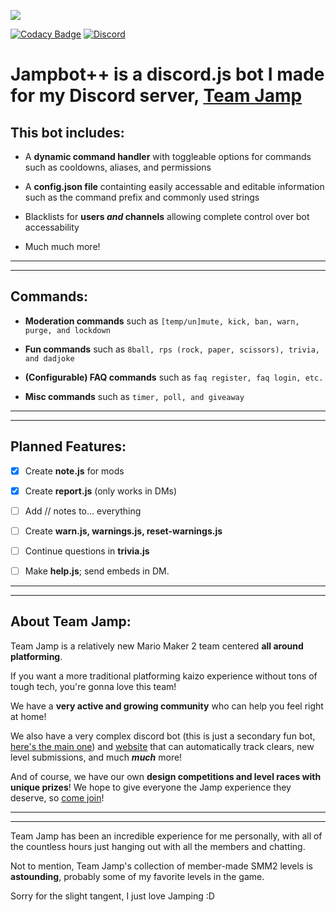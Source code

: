 ![](https://media.discordapp.net/attachments/722174152357707776/724385495378821170/20200416_063556_0000.png?width=1023&height=256)

[![Codacy Badge](https://app.codacy.com/project/badge/Grade/d076614b5b064326bea01d528c504766)](https://www.codacy.com?utm_source=github.com&utm_medium=referral&utm_content=Lioness100/Jampbot-VS-Code&utm_campaign=Badge_Grade)
[![Discord](https://img.shields.io/discord/699220238801174558.svg?label=&logo=discord&logoColor=ffffff&color=7389D8&labelColor=6A7EC2)](https://discord.gg/STbuRN)

# Jampbot++ is a discord.js bot I made for my Discord server, [Team Jamp](https://discord.gg/STbuRN)

## This bot includes:

- A **dynamic command handler** with toggleable options for commands such as cooldowns, aliases, and permissions

- A **config.json file** containting easily accessable and editable information such as the command prefix and commonly used strings

- Blacklists for **users _and_ channels** allowing complete control over bot accessability

- Much much more!

---

---

## Commands:

- **Moderation commands** such as `[temp/un]mute, kick, ban, warn, purge, and lockdown`

- **Fun commands** such as `8ball, rps (rock, paper, scissors), trivia, and dadjoke`

- **(Configurable) FAQ commands** such as `faq register, faq login, etc.`

- **Misc commands** such as `timer, poll, and giveaway`

---

---

## Planned Features:

- [x] Create **note.js** for mods

- [x] Create **report.js** (only works in DMs)

- [ ] Add // notes to... everything

- [ ] Create **warn.js, warnings.js, reset-warnings.js**

- [ ] Continue questions in **trivia.js**

- [ ] Make **help.js**; send embeds in DM.

---

---

## About Team Jamp:

Team Jamp is a relatively new Mario Maker 2 team centered **all around platforming**.

If you want a more traditional platforming kaizo experience without tons of tough tech, you're gonna love this team!

We have a **very active and growing community** who can help you feel right at home!

We also have a very complex discord bot (this is just a secondary fun bot, [here's the main one](https://github.com/TeamShellSMM/ShellBot3000)) and [website](https://makerteams.net/teamjamp) that can automatically track clears, new level submissions, and much **_much_** more!

And of course, we have our own **design competitions and level races with unique prizes**! We hope to give everyone the Jamp experience they deserve, so [come join](https://discord.gg/STbuRN)!

---

---

Team Jamp has been an incredible experience for me personally, with all of the countless hours just hanging out with all the members and chatting.

Not to mention, Team Jamp's collection of member-made SMM2 levels is **astounding**, probably some of my favorite levels in the game.

Sorry for the slight tangent, I just love Jamping :D
